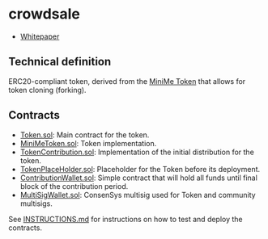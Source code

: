 # crowdsale

- [Whitepaper]()

## Technical definition

ERC20-compliant token, derived from the [MiniMe Token](https://github.com/Giveth/minime) that allows for token cloning (forking).

## Contracts

- [Token.sol](/contracts/Token.sol): Main contract for the token.
- [MiniMeToken.sol](/contracts/MiniMeToken.sol): Token implementation.
- [TokenContribution.sol](/contracts/TokenContribution.sol): Implementation of the initial distribution for the token.
- [TokenPlaceHolder.sol](/contracts/TokenPlaceHolder.sol): Placeholder for the Token before its deployment.
- [ContributionWallet.sol](/contracts/ContributionWallet.sol): Simple contract that will hold all funds until final block of the contribution period.
- [MultiSigWallet.sol](/contracts/MultiSigWallet.sol): ConsenSys multisig used for Token and community multisigs.

See [INSTRUCTIONS.md](/INSTRUCTIONS.md) for instructions on how to test and deploy the contracts.
